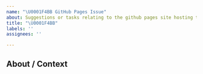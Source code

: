 ```yaml
---
name: "\U0001F4BB GitHub Pages Issue"
about: Suggestions or tasks relating to the github pages site hosting the Glossary.
title: "\U0001F4BB"
labels: ''
assignees: ''

---
```


About / Context
---
<!-- Provide information that is needed to understand the context of this task ->


Suggested Actions and Alternatives 
---
<!-- You can brainstorm here or suggest features that would address the Issue or Task. Please also provide a clear and concise description of any alternative solutions or features you've considered. ->


What Needs to be Done
---
- [ ] 
- [ ] 
- [ ] 


Relevant Tests or Testers
---
<!-- Tag or describe what would need to be done to test the changes (or hypotheses) that are being suggested ->
